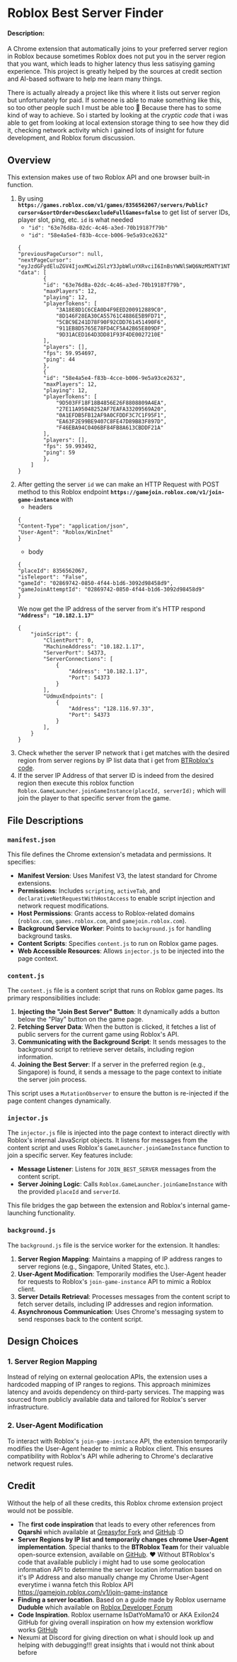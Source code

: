 # Roblox Best Server Finder
#### Description:
A Chrome extension that automatically joins to your preferred server region in Roblox because sometimes Roblox does not put you in the server region that you want, which leads to higher latency thus less satisying gaming experience. This project is greatly helped by the sources at credit section and AI-based software to help me learn many things.

There is actually already a project like this where it lists out server region but unfortunately for paid. If someone is able to make something like this, so too other people such I must be able too 🤔 Because there has to some kind of way to achieve. So i started by looking at the _cryptic code_ that i was able to get from looking at local extension storage thing to see how they did it, checking network activity which i gained lots of insight for future development, and Roblox forum discussion.

## Overview
This extension makes use of two Roblox API and one browser built-in function.
1. By using **`https://games.roblox.com/v1/games/8356562067/servers/Public?cursor=&sortOrder=Desc&excludeFullGames=false`** to get list of server IDs, player slot, ping, etc. `id` is what needed
    - `"id": "63e76d8a-02dc-4c46-a3ed-70b19187f79b"`
    - `"id": "58e4a5e4-f83b-4cce-b006-9e5a93ce2632"`
    ```
    {
    "previousPageCursor": null,
    "nextPageCursor": "eyJzdGFydEluZGV4IjoxMCwiZGlzY3JpbWluYXRvciI6InBsYWNlSWQ6NzM5NTY1NTMwMDEyNDBzZXJ2ZXJUeXBlOlB1YmxpYyIsImNvdW50IjoxMH0KYTJlNGE2MGE4ZDYwODE4YjZkNWU5NmU4NjIyN2NlMThkNTEwZmQ4YTc0ZDMyNWE0NTQ5NDU0MTg1ODA2MzU5NQ==",
    "data": [
            {
            "id": "63e76d8a-02dc-4c46-a3ed-70b19187f79b",
            "maxPlayers": 12,
            "playing": 12,
            "playerTokens": [
                "3A18E8D1C6CEA0D4F9EED200912889C0",
                "8D146F28EA30CA55761C4886E5B9FD71",
                "5CBC9E241D78F90F92CDD761451490F6",
                "911EB8D5765E78FD4CF5A42B65E809DF",
                "9D31ACED164D3DD81F93F4DE0027210E"
            ],
            "players": [],
            "fps": 59.954697,
            "ping": 44
            },
            {
            "id": "58e4a5e4-f83b-4cce-b006-9e5a93ce2632",
            "maxPlayers": 12,
            "playing": 12,
            "playerTokens": [
                "9D503FF18F18B4856E26F8808809A4EA",
                "27E11A95048252AF7EAFA33209569A20",
                "0A1EFDB5FB12AF9A0CFDDF3C7C1F95F1",
                "EA63F2E99BE9407C8FE47D89B83F897D",
                "F46EBA94C0406BF84FB8A613CBDDF21A"
            ],
            "players": [],
            "fps": 59.993492,
            "ping": 59
            },
        ]
    }
    ```
2. After getting the server `id` we can make an HTTP Request with POST method  to this Roblox endpoint **`https://gamejoin.roblox.com/v1/join-game-instance`** with
    - headers 
    ```
    {
    "Content-Type": "application/json", 
    "User-Agent": "Roblox/WinInet"
    }
    ```
    - body
    ```
    {
    "placeId": 8356562067,
    "isTeleport": "False",
    "gameId": "02869742-0850-4f44-b1d6-3092d98458d9",
    "gameJoinAttemptId": "02869742-0850-4f44-b1d6-3092d98458d9"
    }
    ```
    We now get the IP address of the server from it's HTTP respond **`"Address": "10.182.1.17"`**
    ```
    {
        "joinScript": {
            "ClientPort": 0,
            "MachineAddress": "10.182.1.17",
            "ServerPort": 54373,
            "ServerConnections": [
                {
                    "Address": "10.182.1.17",
                    "Port": 54373
                }
            ],
            "UdmuxEndpoints": [
                {
                    "Address": "128.116.97.33",
                    "Port": 54373
                }
            ],
        }
    }
    ```
3. Check whether the server IP network that i get matches with the desired region from server regions by IP list data that i get from [BTRoblox's code](https://github.com/AntiBoomz/BTRoblox/blob/master/js/shared/serverdetails.js).
4. If the server IP Address of that server ID is indeed from the desired region then execute this roblox function `Roblox.GameLauncher.joinGameInstance(placeId, serverId);` which will join the player to that specific server from the game.

## File Descriptions

### `manifest.json`
This file defines the Chrome extension's metadata and permissions. It specifies:
- **Manifest Version**: Uses Manifest V3, the latest standard for Chrome extensions.
- **Permissions**: Includes `scripting`, `activeTab`, and `declarativeNetRequestWithHostAccess` to enable script injection and network request modifications.
- **Host Permissions**: Grants access to Roblox-related domains (`roblox.com`, `games.roblox.com`, and `gamejoin.roblox.com`).
- **Background Service Worker**: Points to `background.js` for handling background tasks.
- **Content Scripts**: Specifies `content.js` to run on Roblox game pages.
- **Web Accessible Resources**: Allows `injector.js` to be injected into the page context.
### `content.js`
The `content.js` file is a content script that runs on Roblox game pages. Its primary responsibilities include:
1. **Injecting the "Join Best Server" Button**: It dynamically adds a button below the "Play" button on the game page.
2. **Fetching Server Data**: When the button is clicked, it fetches a list of public servers for the current game using Roblox's API.
3. **Communicating with the Background Script**: It sends messages to the background script to retrieve server details, including region information.
4. **Joining the Best Server**: If a server in the preferred region (e.g., Singapore) is found, it sends a message to the page context to initiate the server join process.

This script uses a `MutationObserver` to ensure the button is re-injected if the page content changes dynamically.

### `injector.js`
The `injector.js` file is injected into the page context to interact directly with Roblox's internal JavaScript objects. It listens for messages from the content script and uses Roblox's `GameLauncher.joinGameInstance` function to join a specific server. Key features include:
- **Message Listener**: Listens for `JOIN_BEST_SERVER` messages from the content script.
- **Server Joining Logic**: Calls `Roblox.GameLauncher.joinGameInstance` with the provided `placeId` and `serverId`.

This file bridges the gap between the extension and Roblox's internal game-launching functionality.

### `background.js`
The `background.js` file is the service worker for the extension. It handles:
1. **Server Region Mapping**: Maintains a mapping of IP address ranges to server regions (e.g., Singapore, United States, etc.).
2. **User-Agent Modification**: Temporarily modifies the User-Agent header for requests to Roblox's `join-game-instance` API to mimic a Roblox client.
3. **Server Details Retrieval**: Processes messages from the content script to fetch server details, including IP addresses and region information.
4. **Asynchronous Communication**: Uses Chrome's messaging system to send responses back to the content script.

## Design Choices

### 1. **Server Region Mapping**
Instead of relying on external geolocation APIs, the extension uses a hardcoded mapping of IP ranges to regions. This approach minimizes latency and avoids dependency on third-party services. The mapping was sourced from publicly available data and tailored for Roblox's server infrastructure.

### 2. **User-Agent Modification**
To interact with Roblox's `join-game-instance` API, the extension temporarily modifies the User-Agent header to mimic a Roblox client. This ensures compatibility with Roblox's API while adhering to Chrome's declarative network request rules.





## Credit
Without the help of all these credits, this Roblox chrome extension project would not be possible.
- The **first code inspiration** that leads to every other references from **Oqarshi** which available at [Greasyfor Fork](https://greasyfork.org/en/scripts/523727-rolocate/code) and [GitHub](https://github.com/Oqarshi/Roblox-Server-Regions) :D
- **Server Regions by IP list and temporarily changes chrome User-Agent implementation**. Special thanks to the **BTRoblox Team** for their valuable open-source extension, available on [GitHub](https://github.com/AntiBoomz/BTRoblox). ❤️ Without BTRoblox's code that available publicly i might had to use some geolocation information API to determine the server location information based on it's IP Address and also manually change my Chrome User-Agent everytime i wanna fetch this Roblox API https://gamejoin.roblox.com/v1/join-game-instance 
- **Finding a server location**. Based on a guide made by Roblox username **Duduble** which available on [Roblox Developer Forum](https://devforum.roblox.com/t/how-to-find-the-server-region-from-the-website/2862705)
- **Code Inspiration**. Roblox username IsDatYoMama10 or AKA Exilon24 GitHub for giving overall inspiration on how my extension workflow works [GitHub](https://github.com/Exilon24/RobloxServerFinder)
- Nexumi at Discord for giving direction on what i should look up and helping with debugging!!! great insights that i would not think about before